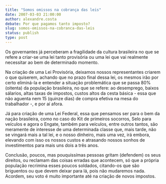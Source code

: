 ```yaml
---
title: "Somos omissos na cobrança das leis"
date: 2007-03-03 21:00:00
author: alexandre.costa
debate: Por que pagamos tanto imposto?
slug: somos-omissos-na-cobranca-das-leis
status: publish 
type: post
---
```


Os governantes já perceberam a fragilidade da cultura brasileira no que se refere a criar-se uma lei tanto provisória ou uma lei que vai realmente necessitar ao bem de determinado momento.  

Na criação de uma Lei Provisória, deixamos nossos representantes criarem o que quiserem, achando que no prazo final dessa lei, os mesmos irão por certo eliminá-la e entender a situação problemática que se passa 80% (oitenta) da população brasileira, no que se refere: ao desemprego, baixos sálarios, altas taxas de impostos, custos altos da cesta básica - essa que não aguenta nem 15 (quinze dias) de compra efetiva na mesa do trabalhador -, e por aí afora.  

Já para criação de uma Lei Federal, essa que pensamos ser para o bem da nação brasileira, como no caso do Kit de primeiros socorros, Selo para veículos e agora o Engate, também para veículos, entre outros tantos, são meramente de interesse de uma determinada classe que, mais tarde, não se vingará mais a tal lei, e o nosso dinheiro, mais uma vez, irá embora, elevando com isso os nossos custos e atrasando nossos sonhos de investimentos para mais uns dois a três anos.  

Conclusão, poucos, mas pouquissímas pessoas gritam (defendem) os seus direitos, ou reclamam das coisas erradas que acontecem, só que a própria população recrimina esses poucos soldados, citando-os que são briguentos ou que devem deixar para lá, pois não mudaremos nada. Acordem, seu voto é muito importante até na criação de novos impostos.
